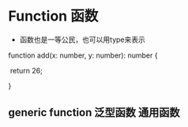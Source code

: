 # Function 函数

- 函数也是一等公民，也可以用type来表示



function add(x: number, y: number): number {

​	return 26;

}





## generic function 泛型函数 通用函数
